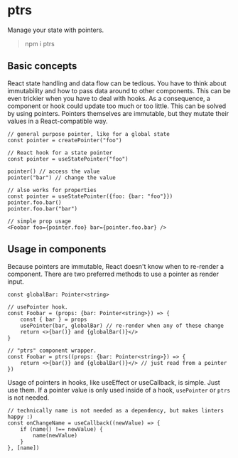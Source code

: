 # ptrs

Manage your state with pointers.

> npm i ptrs

## Basic concepts

React state handling and data flow can be tedious.
You have to think about immutability and how to pass data around to other components.
This can be even trickier when you have to deal with hooks. As a consequence, a
component or hook could update too much or too little. This can be solved by using pointers.
Pointers themselves are immutable, but they mutate their values in a React-compatible way.

```tsx
// general purpose pointer, like for a global state
const pointer = createPointer("foo")

// React hook for a state pointer
const pointer = useStatePointer("foo")

pointer() // access the value
pointer("bar") // change the value

// also works for properties
const pointer = useStatePointer({foo: {bar: "foo"}})
pointer.foo.bar()
pointer.foo.bar("bar")

// simple prop usage
<Foobar foo={pointer.foo} bar={pointer.foo.bar} />
```

## Usage in components

Because pointers are immutable, React doesn't know when to re-render a component.
There are two preferred methods to use a pointer as render input.

```tsx
const globalBar: Pointer<string>

// usePointer hook.
const Foobar = (props: {bar: Pointer<string>}) => {
    const { bar } = props
    usePointer(bar, globalBar) // re-render when any of these change
    return <>{bar()} and {globalBar()}</>
}

// "ptrs" component wrapper.
const Foobar = ptrs((props: {bar: Pointer<string>}) => {
    return <>{bar()} and {globalBar()}</> // just read from a pointer
})
```

Usage of pointers in hooks, like useEffect or useCallback, is simple. Just use them.
If a pointer value is only used inside of a hook, `usePointer` or `ptrs` is not needed.

```tsx
// technically name is not needed as a dependency, but makes linters happy :)
const onChangeName = useCallback((newValue) => {
    if (name() !== newValue) {
        name(newValue)
    }
}, [name]) 
```